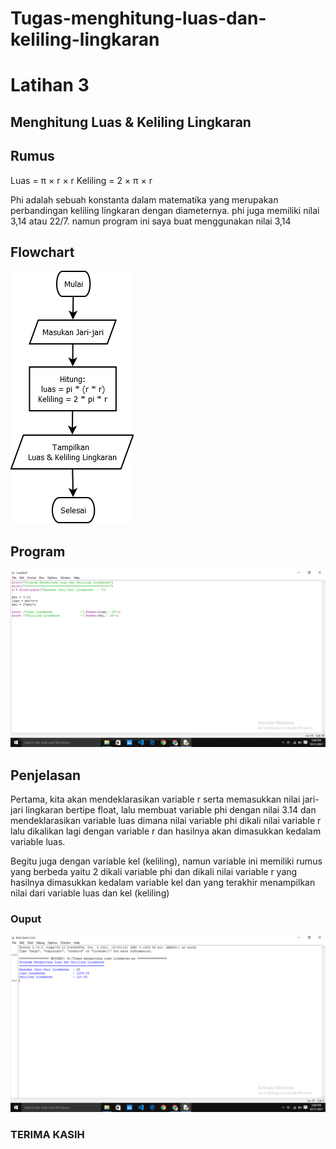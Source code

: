 # Tugas-menghitung-luas-dan-keliling-lingkaran
# Latihan 3
## Menghitung Luas & Keliling Lingkaran


## Rumus

Luas     = π × r × r
Keliling = 2 × π × r

<p>Phi adalah sebuah konstanta dalam matematika yang merupakan perbandingan keliling lingkaran dengan diameternya. phi juga memiliki nilai 3,14 atau 22/7. namun program ini saya buat menggunakan nilai 3,14
</p>

## Flowchart 

![Gambar 1](Ss/flowchart.png) 

## Program

 ![Gambar 2](Ss/Screenshot1.png)

## Penjelasan

<p>Pertama, kita akan mendeklarasikan variable r serta memasukkan nilai jari-jari lingkaran bertipe float, lalu membuat variable phi dengan nilai 3.14 dan mendeklarasikan variable luas dimana nilai variable phi dikali nilai variable r lalu dikalikan lagi dengan variable r dan hasilnya akan dimasukkan kedalam variable luas.

Begitu juga dengan variable kel (keliling), namun variable ini memiliki rumus yang berbeda yaitu 2 dikali variable phi dan dikali nilai variable r yang hasilnya dimasukkan kedalam variable kel dan yang terakhir menampilkan nilai dari variable luas dan kel (keliling)</p>

### Ouput

![Gambar 3](Ss/Screenshot2.png)

### TERIMA KASIH